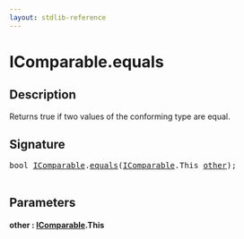 ```yaml
---
layout: stdlib-reference
---
```


# IComparable\.equals

## Description

Returns true if two values of the conforming type are equal.




## Signature 

<pre>
<span class="code_keyword">bool</span> <a href="index.html" class="code_type">IComparable</a>.<a href="equals.html">equals</a>(<a href="index.html" class="code_type">IComparable</a>.<span class="code_keyword">This</span> <a href="equals.html#decl-other" class="code_param">other</a>);

</pre>

## Parameters

####  <a id="decl-other"></a>other  : [IComparable](index)\.This

